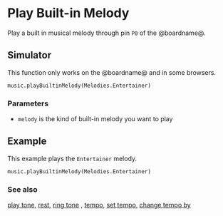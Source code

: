 # Play Built-in Melody

Play a built in musical melody through pin ``P0`` of the @boardname@.

## Simulator

This function only works on the @boardname@ and in some browsers.

```sig
music.playBuiltinMelody(Melodies.Entertainer)
```

### Parameters

* ``melody`` is the kind of built-in melody you want to play

## Example

This example plays the ``Entertainer`` melody.

```blocks
music.playBuiltinMelody(Melodies.Entertainer)
```

### See also

[play tone](/reference/music/play-tone), [rest](/reference/music/rest), [ring tone](/reference/music/ring-tone) , [tempo](/reference/music/tempo), [set tempo](/reference/music/set-tempo), 
[change tempo by](/reference/music/change-tempo-by)

